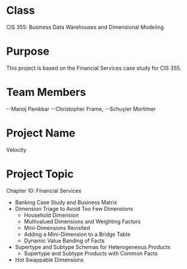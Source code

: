 Class
==============================================================
CIS 355: Business Data Warehouses and Dimensional Modeling

Purpose
==============================================================
This project is based on the Financial Services case study for CIS 355.

Team Members
==============================================================
--Manoj Panikkar
--Christopher Frame,
--Schuyler Mortimer

Project Name
==============================================================
Velocity

Project Topic
==============================================================
Chapter 10: Financial Services
  * Banking Case Study and Business Matrix
  * Dimension Triage to Avoid Too Few Dimensions
      * Household Dimension
      * Multivalued Dimensions and Weighting Factors
      * Mini-Dimensions Revisited
      * Adding a Mini-Dimension to a Bridge Table
      * Dynamic Value Banding of Facts
  * Supertype and Subtype Schemas for Heterogeneous Products
      * Supertype and Subtype Products with Common Facts
  * Hot Swappable Dimensions
